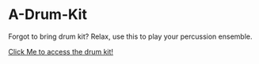 # A-Drum-Kit
Forgot to bring drum kit? Relax, use this to play your percussion ensemble.

[Click Me to access the drum kit!](https://main--cerulean-begonia-0fb1b9.netlify.app/)
